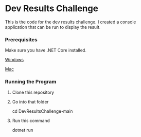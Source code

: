 # Dev Results Challenge

This is the code for the dev results challenge. I created a console application that can be run to display the result.

### Prerequisites

Make sure you have .NET Core installed.

[Windows](https://docs.microsoft.com/en-us/dotnet/core/install/windows?tabs=net50)

[Mac](https://docs.microsoft.com/en-us/dotnet/core/install/macos)

### Running the Program

1. Clone this repository
2. Go into that folder

   cd DevResultsChallenge-main

3. Run this command

   dotnet run

